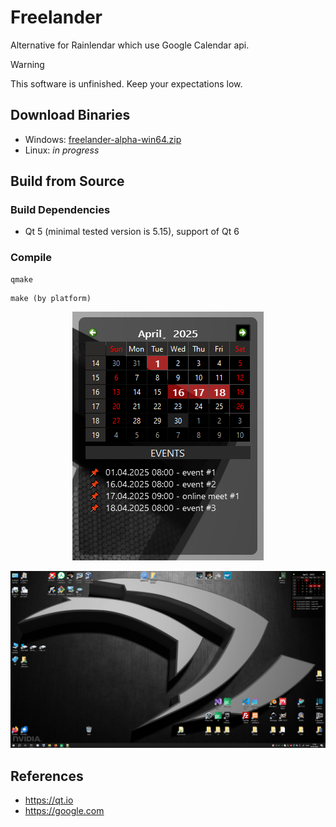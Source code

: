 # Freelander 

Alternative for Rainlendar which use Google Calendar api.

> [!WARNING]
> This software is unfinished. Keep your expectations low.


## Download Binaries

- Windows: [freelander-alpha-win64.zip](https://github.com/freelander-alpha2-win64.zip)
- Linux: *in progress*

## Build from Source

### Build Dependencies

- Qt 5 (minimal tested version is 5.15), support of Qt 6

### Compile
```
qmake
```
```
make (by platform)
```

<p align=center>
  <img src="https://github.com/pavelkral/Freelander/raw/main/media/freelander1.png">
</p>


![Image](https://github.com/pavelkral/Freelander/raw/main/media/freelander2.png)


## References

- https://qt.io
- https://google.com
